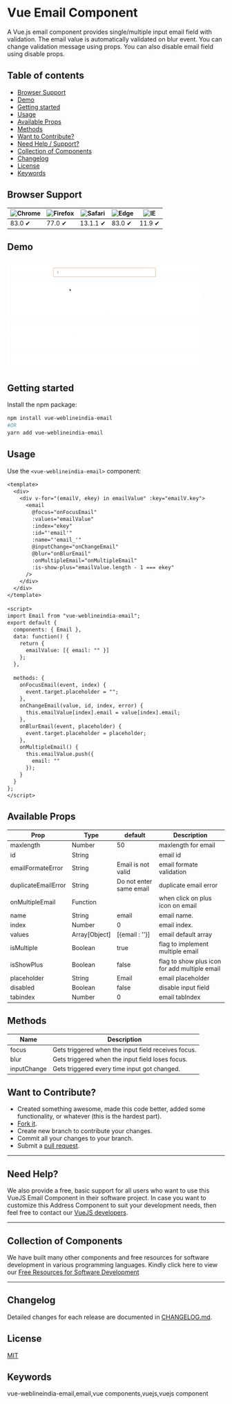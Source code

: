# Vue Email Component

A Vue.js email component provides single/multiple input email field with validation.
The email value is automatically validated on blur event.
You can change validation message using props.
You can also disable email field using disable props.


## Table of contents

- [Browser Support](#browser-support)
- [Demo](#demo)
- [Getting started](#getting-started)
- [Usage](#usage)
- [Available Props](#available-props)
- [Methods](#methods)
- [Want to Contribute?](#want-to-contribute)
- [Need Help / Support?](#need-help)
- [Collection of Components](#collection-of-components)
- [Changelog](#changelog)
- [License](#license)
- [Keywords](#Keywords)

## Browser Support

| ![Chrome](https://raw.github.com/alrra/browser-logos/master/src/chrome/chrome_48x48.png) | ![Firefox](https://raw.github.com/alrra/browser-logos/master/src/firefox/firefox_48x48.png) | ![Safari](https://raw.github.com/alrra/browser-logos/master/src/safari/safari_48x48.png) | ![Edge](https://raw.github.com/alrra/browser-logos/master/src/edge/edge_48x48.png) | ![IE](https://raw.github.com/alrra/browser-logos/master/src/archive/internet-explorer_9-11/internet-explorer_9-11_48x48.png) |
| ---------------------------------------------------------------------------------------- | ------------------------------------------------------------------------------------------- | ---------------------------------------------------------------------------------------- | ---------------------------------------------------------------------------------- | ---------------------------------------------------------------------------------------------------------------------------- |
| 83.0 ✔                                                                                   | 77.0 ✔                                                                                      | 13.1.1 ✔                                                                                 | 83.0 ✔                                                                             | 11.9 ✔                                                                                                                       |

## Demo


[![](email.gif)](https://github.com/weblineindia/Vue-Email/email.gif)

## Getting started

Install the npm package:

```bash
npm install vue-weblineindia-email
#OR
yarn add vue-weblineindia-email
```

## Usage

Use the `<vue-weblineindia-email>` component:

```vue
<template>
  <div>
    <div v-for="(emailV, ekey) in emailValue" :key="emailV.key">
      <email
        @focus="onFocusEmail"
        :values="emailValue"
        :index="ekey"
        :id="'email'"
        :name="'email_'"
        @inputChange="onChangeEmail"
        @blur="onBlurEmail"
        :onMultipleEmail="onMultipleEmail"
        :is-show-plus="emailValue.length - 1 === ekey"
      />
    </div>
  </div>
</template>

<script>
import Email from "vue-weblineindia-email";
export default {
  components: { Email },
  data: function() {
    return {
      emailValue: [{ email: "" }]
    };
  },

  methods: {
    onFocusEmail(event, index) {
      event.target.placeholder = "";
    },
    onChangeEmail(value, id, index, error) {
      this.emailValue[index].email = value[index].email;
    },
    onBlurEmail(event, placeholder) {
      event.target.placeholder = placeholder;
    },
    onMultipleEmail() {
      this.emailValue.push({
        email: ""
      });
    }
  }
};
</script>
```

## Available Props

| Prop               | Type                                                                      | default | Description                                                                                                                                                                                                                                                     |
| ------------------ | ------------------------------------------------------------------------- | ------- | --------------------------------------------------------------------------------------------------------------------------------------------------------------------------------------------------------------------------------------------------------------- |
| maxlength                 | Number                                                                    |  50       | maxlength for email          |
| id          | String                                                                    |         | email id      |                                                                                                                                                                                                                              
| emailFormateError        | String                                                                    |   Email is not valid      | email formate validation                                                                                                                                                                                                                 |
| duplicateEmailError              | String                                                                    | Do not enter same email | duplicate email error                                                                                                                                        |
| onMultipleEmail            | Function                                                         |     |  when click on plus icon on email|
|name | String                                                                   | email   | email name.                                                                                                                                                                                                                  |
| index | Number | 0    | email index.  |
| values | Array[Object] | [{email : ''}]    | email default array |
| isMultiple | Boolean | true    | flag to implement multiple email |
| isShowPlus | Boolean | false    | flag to show plus icon for add multiple email |
| placeholder | String | Email    | email placeholder |
| disabled | Boolean | false    | disable input field |
| tabindex | Number | 0    | email tabIndex |


## Methods

| Name         | Description                                                                                                                                                                                                                                                                                                                                                                                                                                                  |
| ------------ | ------------------------------------------------------------------------------------------------------------------------------------------------------------------------------------------------------------------------------------------------------------------------------------------------------------------------------------------------------------------------------------------------------------------------------------------------------------ |
| focus        | Gets triggered when the input field receives focus.                                                                                                                                                                                                                                                                                                                                                                                             |
| blur         | Gets triggered when the  input field loses focus.                                                                                                                                                                                                                                                                                                                                                                                                |
| inputChange  | Gets triggered every time  input got changed.                                                                                                                                                                                                                                                                                                                                                                                                    |
                                                                                                                                                                                                                                                                                                                                        

## Want to Contribute?

- Created something awesome, made this code better, added some functionality, or whatever (this is the hardest part).
- [Fork it](http://help.github.com/forking/).
- Create new branch to contribute your changes.
- Commit all your changes to your branch.
- Submit a [pull request](http://help.github.com/pull-requests/).

---

## Need Help?

We also provide a free, basic support for all users who want to use this VueJS Email Component in their software project. In case you want to customize this Address Component to suit your development needs, then feel free to contact our [VueJS developers](https://www.weblineindia.com/hire-vuejs-developer.html).

---

## Collection of Components

We have built many other components and free resources for software development in various programming languages. Kindly click here to view our [Free Resources for Software Development](https://www.weblineindia.com/software-development-resources.html)

---

## Changelog

Detailed changes for each release are documented in [CHANGELOG.md](./CHANGELOG.md).



## License

[MIT](LICENSE)

[mit]: https://github.com/weblineindia/Vue-Email/blob/master/LICENSE

## Keywords

vue-weblineindia-email,email,vue components,vuejs,vuejs component
